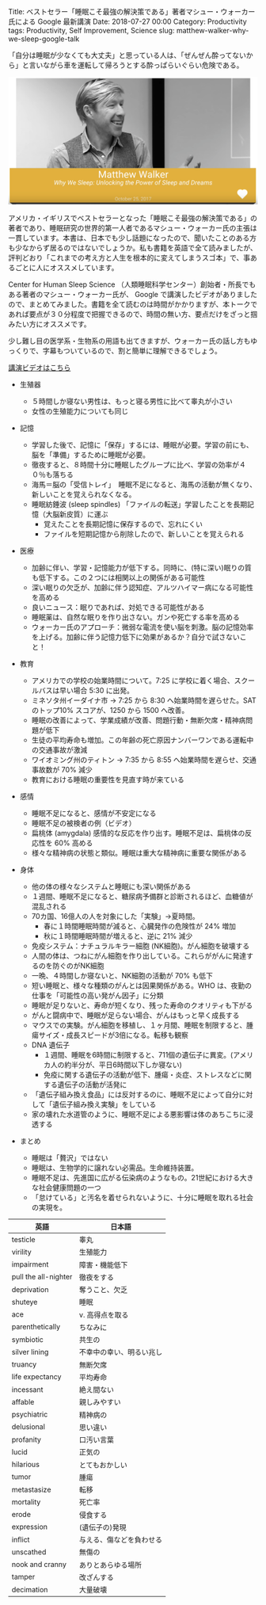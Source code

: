 Title: ベストセラー「睡眠こそ最強の解決策である」著者マシュー・ウォーカー氏による Google 最新講演
Date: 2018-07-27 00:00
Category: Productivity
tags: Productivity, Self Improvement, Science
slug: matthew-walker-why-we-sleep-google-talk

「自分は睡眠が少なくても大丈夫」と思っている人は、「ぜんぜん酔ってないから」と言いながら車を運転して帰ろうとする酔っぱらいぐらい危険である。

![マシュー・ウォーカー氏講演](images/matthew-walker.png)

アメリカ・イギリスでベストセラーとなった「睡眠こそ最強の解決策である」の著者であり、睡眠研究の世界的第一人者であるマシュー・ウォーカー氏の主張は一貫しています。本書は、日本でも少し話題になったので、聞いたことのある方も少なからず居るのではないでしょうか。私も書籍を英語で全て読みましたが、評判どおり「これまでの考え方と人生を根本的に変えてしまうスゴ本」で、事あるごとに人にオススメしています。

Center for Human Sleep Science （人類睡眠科学センター）創始者・所長でもある著者のマシュー・ウォーカー氏が、 Google で講演したビデオがありましたので、まとめてみました。書籍を全て読むのは時間がかかりますが、本トークであれば要点が３０分程度で把握できるので、時間の無い方、要点だけをざっと掴みたい方にオススメです。

少し難し目の医学系・生物系の用語も出てきますが、ウォーカー氏の話し方もゆっくりで、字幕もついているので、割と簡単に理解できるでしょう。

[講演ビデオはこちら](https://www.youtube.com/watch?v=aXflBZXAucQ)

- 生殖器
	- ５時間しか寝ない男性は、もっと寝る男性に比べて睾丸が小さい
	- 女性の生殖能力についても同じ

- 記憶
	- 学習した後で、記憶に「保存」するには、睡眠が必要。学習の前にも、脳を「準備」するために睡眠が必要。
	- 徹夜すると、８時間十分に睡眠したグループに比べ、学習の効率が４０％も落ちる
	- 海馬＝脳の「受信トレイ」　睡眠不足になると、海馬の活動が無くなり、新しいことを覚えられなくなる。
	- 睡眠紡錘波 (sleep spindles) 「ファイルの転送」学習したことを長期記憶（大脳新皮質）に運ぶ
		- 覚えたことを長期記憶に保存するので、忘れにくい
		- ファイルを短期記憶から削除したので、新しいことを覚えられる

- 医療
	- 加齢に伴い、学習・記憶能力が低下する。同時に、(特に深い)眠りの質も低下する。この２つには相関以上の関係がある可能性
	- 深い眠りの欠乏が、加齢に伴う認知症、アルツハイマー病になる可能性を高める
	- 良いニュース：眠りであれば、対処できる可能性がある
	- 睡眠薬は、自然な眠りを作り出さない。ガンや死亡する率を高める
	- ウォーカー氏のアプローチ：微弱な電流を使い脳を刺激。脳の記憶効率を上げる。加齢に伴う記憶力低下に効果があるか？自分で試さないこと！

- 教育
	- アメリカでの学校の始業時間について。7:25 に学校に着く場合、スクールバスは早い場合 5:30 に出発。
	- ミネソタ州イーダイナ市 → 7:25 から 8:30 へ始業時間を遅らせた。SAT のトップ10% スコアが、1250 から 1500 へ改善。
	- 睡眠の改善によって、学業成績が改善、問題行動・無断欠席・精神病問題が低下
	- 生徒の平均寿命も増加。この年齢の死亡原因ナンバーワンである運転中の交通事故が激減
	- ワイオミング州のティトン → 7:35 から 8:55 へ始業時間を遅らせ、交通事故数が 70% 減少
	- 教育における睡眠の重要性を見直す時が来ている

- 感情
	- 睡眠不足になると、感情が不安定になる
	- 睡眠不足の被検者の例（ビデオ）
	- 扁桃体 (amygdala) 感情的な反応を作り出す。睡眠不足は、扁桃体の反応性を 60% 高める
	- 様々な精神病の状態と類似。睡眠は重大な精神病に重要な関係がある

- 身体
	- 他の体の様々なシステムと睡眠にも深い関係がある
	- １週間、睡眠不足になると、糖尿病予備群と診断されるほど、血糖値が混乱される
	- 70カ国、16億人の人を対象にした「実験」→夏時間。
		- 春に１時間睡眠時間が減ると、心臓発作の危険性が 24% 増加
		- 秋に１時間睡眠時間が増えると、逆に 21% 減少
	- 免疫システム：ナチュラルキラー細胞 (NK細胞)。がん細胞を破壊する
	- 人間の体は、つねにがん細胞を作り出している。これらががんに発達するのを防ぐのがNK細胞
	- 一晩、４時間しか寝ないと、NK細胞の活動が 70% も低下
	- 短い睡眠と、様々な種類のがんとは因果関係がある。WHO は、夜勤の仕事を「可能性の高い発がん因子」に分類
	- 睡眠が足りないと、寿命が短くなり、残った寿命のクオリティも下がる
	- がんと闘病中で、睡眠が足らない場合、がんはもっと早く成長する
	- マウスでの実験。がん細胞を移植し、１ヶ月間、睡眠を制限すると、腫瘍サイズ・成長スピードが3倍になる。転移も観察
	- DNA 遺伝子
		- １週間、睡眠を6時間に制限すると、711個の遺伝子に異変。(アメリカ人の約半分が、平日6時間以下しか寝ない)
		- 免疫に関する遺伝子の活動が低下、腫瘍・炎症、ストレスなどに関する遺伝子の活動が活発に
	- 「遺伝子組み換え食品」には反対するのに、睡眠不足によって自分に対して「遺伝子組み換え実験」をしている
	- 家の壊れた水道管のように、睡眠不足による悪影響は体のあちこちに浸透する

- まとめ
	- 睡眠は「贅沢」ではない
	- 睡眠は、生物学的に譲れない必需品。生命維持装置。
	- 睡眠不足は、先進国に広がる伝染病のようなもの。21世紀における大きな社会健康問題の一つ
	- 「怠けている」と汚名を着せられないように、十分に睡眠を取れる社会の実現を。


|            英語        |        日本語       |
----------------------- | --------------------
| testicle              | 睾丸               |
| virility              | 生殖能力           |
| impairment            | 障害・機能低下      |
| pull the all-nighter   | 徹夜をする        |
| deprivation           | 奪うこと、欠乏      |
| shuteye               | 睡眠              |
| ace                   | v. 高得点を取る     |
| parenthetically       | ちなみに           |
| symbiotic             | 共生の             |
| silver lining         | 不幸中の幸い、明るい兆し |
| truancy               | 無断欠席           |
| life expectancy       | 平均寿命           |
| incessant             | 絶え間ない          |
| affable               | 親しみやすい         |
| psychiatric           | 精神病の            |
| delusional            | 思い違い            |
| profanity             | 口汚い言葉          |
| lucid                 | 正気の             |
| hilarious             | とてもおかしい       |
| tumor                 | 腫瘍               |
| metastasize           | 転移               |
| mortality             | 死亡率             |
| erode                 | 侵食する           |
| expression            | (遺伝子の)発現      |
| inflict               | 与える、傷などを負わせる |
| unscathed             | 無傷の             |
| nook and cranny       | ありとあらゆる場所    |
| tamper                | 改ざんする           |
| decimation            | 大量破壊            |

